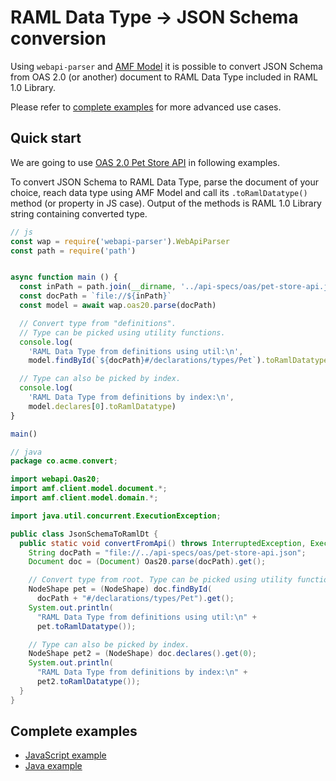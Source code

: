# RAML Data Type -> JSON Schema conversion
Using `webapi-parser` and [AMF Model](https://raml-org.github.io/webapi-parser/js/classes/_amf_client_js_.model.document.baseunit.html) it is possible to convert JSON Schema from OAS 2.0 (or another) document to RAML Data Type included in RAML 1.0 Library.

Please refer to [complete examples](#complete-examples) for more advanced use cases.

## Quick start

We are going to use [OAS 2.0 Pet Store API](https://github.com/raml-org/webapi-parser/blob/master/examples/api-specs/oas/pet-store-api.json) in following examples.

To convert JSON Schema to RAML Data Type, parse the document of your choice, reach data type using AMF Model and call its `.toRamlDatatype()` method (or property in JS case). Output of the methods is RAML 1.0 Library string containing converted type.

```js
// js
const wap = require('webapi-parser').WebApiParser
const path = require('path')


async function main () {
  const inPath = path.join(__dirname, '../api-specs/oas/pet-store-api.json')
  const docPath = `file://${inPath}`
  const model = await wap.oas20.parse(docPath)

  // Convert type from "definitions".
  // Type can be picked using utility functions.
  console.log(
    'RAML Data Type from definitions using util:\n',
    model.findById(`${docPath}#/declarations/types/Pet`).toRamlDatatype)

  // Type can also be picked by index.
  console.log(
    'RAML Data Type from definitions by index:\n',
    model.declares[0].toRamlDatatype)
}

main()
```

```java
// java
package co.acme.convert;

import webapi.Oas20;
import amf.client.model.document.*;
import amf.client.model.domain.*;

import java.util.concurrent.ExecutionException;

public class JsonSchemaToRamlDt {
  public static void convertFromApi() throws InterruptedException, ExecutionException {
    String docPath = "file://../api-specs/oas/pet-store-api.json";
    Document doc = (Document) Oas20.parse(docPath).get();

    // Convert type from root. Type can be picked using utility functions
    NodeShape pet = (NodeShape) doc.findById(
      docPath + "#/declarations/types/Pet").get();
    System.out.println(
      "RAML Data Type from definitions using util:\n" +
      pet.toRamlDatatype());

    // Type can also be picked by index.
    NodeShape pet2 = (NodeShape) doc.declares().get(0);
    System.out.println(
      "RAML Data Type from definitions by index:\n" +
      pet2.toRamlDatatype());
  }
}
```

## Complete examples
* [JavaScript example](https://github.com/raml-org/webapi-parser/blob/master/examples/js/convert-jsonschema-ramldt.js)
* [Java example](https://github.com/raml-org/webapi-parser/blob/master/examples/java/src/main/java/co/acme/convert/JsonSchemaToRamlDt.java)
